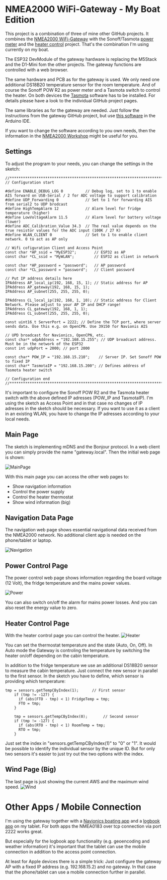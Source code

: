 # NMEA2000 WiFi-Gateway - My Boat Edition

This project is a combination of three of mine other GitHub projects. It combines the [NMEA2000 WiFi-Gateway](https://github.com/AK-Homberger/NMEA2000WifiGateway-with-ESP32) with the Sonoff/Tasmota [power meter](https://github.com/AK-Homberger/M5Stack-Sonoff-Power-Display) and the [heater control](https://github.com/AK-Homberger/WLAN-Controlled-Heater-Thermostat-for-Tasmota-switch) project. That's the combination I'm using currently on my boat.

The ESP32 DevModule of the gateway hardware is replacing the M5Stack and the D1-Mini fom the other projects. The gateway functions are controlled with a web browser.

The same hardware and PCB as for the gateway is used. We only need one additional DS18B20 temperature sensor for the room temperature. And of course the Sonoff POW R2 as power meter and a Tasmota switch to control the heater. On both devices the [Tasmota](https://tasmota.github.io/docs/) software has to be installed. For details please have a look to the individual GitHub project pages.

The same libraries as for the gateway are needed. Just follow the instructions from the gateway GitHub project, but use [this software](https://github.com/AK-Homberger/NMEA2000-Gateway-My-Boat-Edition/tree/main/NMEA2000-Gateway-MBE) in the Arduino IDE.

If you want to change the software according to you own needs, then the information in the [NMEA2000 Workshop](https://github.com/AK-Homberger/NMEA2000-Workshop) might be useful for you.


## Settings
To adjust the program to your needs, you can change the settings in the sketch:
```
//****************************************************************************************
// Configuration start

#define ENABLE_DEBUG_LOG 0          // Debug log, set to 1 to enable AIS forward on USB-Serial / 2 for ADC voltage to support calibration
#define UDP_Forwarding 0            // Set to 1 for forwarding AIS from serial2 to UDP brodcast
#define HighTempAlarm 12            // Alarm level for fridge temperature (higher)
#define LowVoltageAlarm 11.5        // Alarm level for battery voltage (lower)
#define ADC_Calibration_Value 34.3  // The real value depends on the true resistor values for the ADC input (100K / 27 K)
#define WLAN_CLIENT 0               // Set to 1 to enable client network. 0 to act as AP only

// Wifi cofiguration Client and Access Point
const char *AP_ssid = "MyESP32";        // ESP32 as AP
const char *CL_ssid = "MyWLAN";         // ESP32 as client in network

const char *AP_password = "password";   // AP password
const char *CL_password = "password";   // Client password

// Put IP address details here
IPAddress AP_local_ip(192, 168, 15, 1); // Static address for AP
IPAddress AP_gateway(192, 168, 15, 1);
IPAddress AP_subnet(255, 255, 255, 0);

IPAddress CL_local_ip(192, 168, 1, 10); // Static address for Client Network. Please adjust to your AP IP and DHCP range!
IPAddress CL_gateway(192, 168, 1, 1);
IPAddress CL_subnet(255, 255, 255, 0);

const uint16_t ServerPort = 2222; // Define the TCP port, where server sends data. Use this e.g. on OpenCPN. Use 39150 for Navionis AIS

// UPD broadcast for Navionics, OpenCPN, etc.
const char* udpAddress = "192.168.15.255"; // UDP broadcast address. Must be in the network of the ESP32
const int udpPort = 2000; // port 2000

const char* POW_IP = "192.168.15.210";    // Server IP. Set Sonoff POW to fixed IP
const char* TasmotaIP = "192.168.15.200"; // Defines address of Tasmota heater switch

// Configuration end
//****************************************************************************************
```

It's important to configure the Sonoff POW R2 and the Tasmota heater switch with the above defined IP adresses (POW_IP and TasmotaIP). I'm using the sketch as Access Point and in that case no changes of IP adresses in the sketch should be necessary. If you want to use it as a client in an existing WLAN, you have to change the IP adresses according to your local needs.

## Main Page
The sketch is implementing mDNS and the Bonjour protocol. In a web client you can simply provide the name "gateway.local". Then the initial web page is shown:

![MainPage](https://github.com/AK-Homberger/NMEA2000-Gateway-My-Boat-Edition/blob/main/Pictures/MainPage.png)

With this main page you can access the other web pages to:

- Show navigation information
- Control the power supply
- Control the heater thermostat
- Show wind information (big)


## Navigation Data Page
The navigation web page shows essential navigational data received from the NMEA2000 network. No additional client app is needed on the phone/tablet or laptop.

![Navigation](https://github.com/AK-Homberger/NMEA2000-Gateway-My-Boat-Edition/blob/main/Pictures/Navigation.png)


## Power Control Page
The power control web page shows information regarding the board voltage (12 Volt), the fridge temperature and the mains power values.

![Power](https://github.com/AK-Homberger/NMEA2000-Gateway-My-Boat-Edition/blob/main/Pictures/PowerControl.png)

You can also switch on/off the alarm for mains power losses. And you can also reset the energy value to zero.

## Heater Control Page
With the heater control page you can control the heater.
![Heater](https://github.com/AK-Homberger/NMEA2000-Gateway-My-Boat-Edition/blob/main/Pictures/HeaterControl.png)

You can set the thermostat temperature and the state (Auto, On, Off).
In Auto mode the Gateway is controling the temperature by switching the heater on/off depending on the cabin temperature.

In addition to the fridge temperature we use an additional DS18B20 sensor to measure the cabin temperature. Just connect the new sensor in parallel to the first sensor.
In the sketch you have to define, which sensor is providing which temperature:

```
tmp = sensors.getTempCByIndex(1);      // First sensor
    if (tmp != -127) {
      if (abs(FTO - tmp) < 1) FridgeTemp = tmp;
      FTO = tmp;
    }

    tmp = sensors.getTempCByIndex(0);       // Second sensor
    if (tmp != -127) {
      if (abs(RTO - tmp) < 1) RoomTemp = tmp;
      RTO = tmp;
    }
```

Just set the index in "sensors.getTempCByIndex(1)" to "0" or "1". It would be possible to identify the individual sensor by the unique ID. But for only two sensors it's easier to just try out the two options with the index.

## Wind Page (Big)
The last page is just showing the current AWS and the maximum wind speed.
![Wind](https://github.com/AK-Homberger/NMEA2000-Gateway-My-Boat-Edition/blob/main/Pictures/AWS-Big.png)

# Other Apps / Mobile Connection
I'm using the gateway together with a [Navionics boating app](https://www.navionics.com/deu/apps/navionics-boating) and a [logbook app](https://logbook-app.com/de/) on my tablet.
For both apps the NMEA0183 over tcp connection via port 2222 works great.

But especially for the logbook app functionality (e.g. geoencoding and weather information) it's important that the tablet can use the mobile connection in addition to the access point connection.

At least for Apple devices there is a simple trick: Just configure the gateway AP with a fixed IP address (e.g. 192.168.15.2) and no gateway.
In that case that the phone/tablet can use a mobile connection further in parallel.

